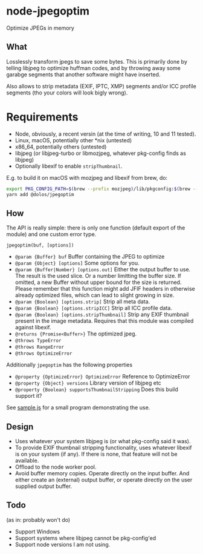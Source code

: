 # node-jpegoptim
Optimize JPEGs in memory

## What

Losslessly transform jpegs to save some bytes. This is primarily done by telling libjpeg to optimize huffman codes, and by throwing away some garabge segments that another software might have inserted.

Also allows to strip metadata (EXIF, IPTC, XMP) segments and/or ICC profile segments (tho your colors will look bigly wrong).

# Requirements

- Node, obviously, a recent versin (at the time of writing, 10 and 11 tested).
- Linux, macOS, potentially other *nix (untested)
- x86_64, potentially others (untested)
- libjpeg (or libjpeg-turbo or libmozjpeg, whatever pkg-config finds as libjpeg)
- Optionally libexif to enable `stripThumbnail`.

E.g. to build it on macOS with mozjpeg and libexif from brew, do:

```sh
export PKG_CONFIG_PATH=$(brew --prefix mozjpeg)/lib/pkgconfig:$(brew --prefix libexif)/lib/pkgconfig
yarn add @dolos/jpegoptim
```

## How

The API is really simple: there is only one function (default export of the module) and one custom error type.

`jpegoptim(buf, [options])`
 * `@param {Buffer} buf` Buffer containing the JPEG to optimize
 * `@param {Object} [options]` Some options for you.
 * `@param {Buffer|Number} [options.out]`
    Either the output buffer to use. The result is the used slice.
    Or a number limitting the buffer size.
    If omitted, a new Buffer without upper bound for the size is returned.
    Please remember that this function might add JFIF headers in otherwise
    already optimized files, which can lead to slight growing in size.
 * `@param {Boolean} [options.strip]` Strip all meta data.
 * `@param {Boolean} [options.stripICC]` Strip all ICC profile data.
 * `@param {Boolean} [options.stripThumbnail]`
    Strip any EXIF thumbnail present in the image metadata. Requires that this
    module was compiled against libexif.
 * `@returns {Promise<Buffer>}` The optimized jpeg.
 * `@throws TypeError`
 * `@throws RangeError`
 * `@throws OptimizeError`

Additionally `jpegoptim` has the following properties
 * `@property {OptimizeError} OptimizeError` Reference to OptimizeError
 * `@property {Object} versions` Library version of libjpeg etc
 * `@property {Boolean} supportsThumbnailStripping` Does this build support it?
 
 See [sample.js](sample.js) for a small program demonstrating the use.


## Design

 * Uses whatever your system libjpeg is (or what pkg-config said it was).
 * To provide EXIF thumbnail stripping functionality, uses whatever libexif is on your system (if any). If there is none, that feature will not be available.
 * Offload to the node worker pool.
 * Avoid buffer memory copies. Operate directly on the input buffer. And either create an (external) output buffer, or operate directly on the user supplied output buffer.

## Todo

(as in: probably won't do)

 * Support Windows
 * Support systems where libjpeg cannot be pkg-config'ed
 * Support node versions I am not using.
